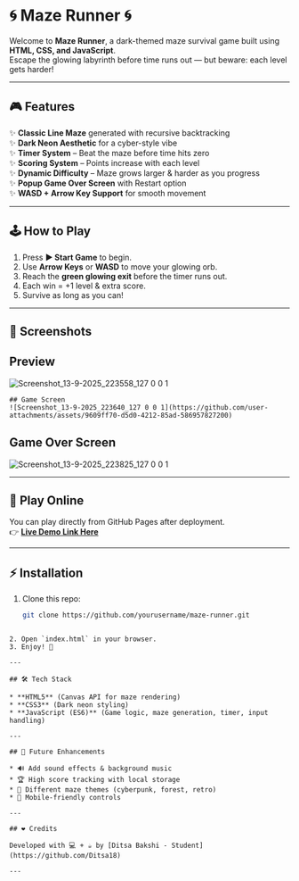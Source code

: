 # 🌀 Maze Runner 🌀  

Welcome to **Maze Runner**, a dark-themed maze survival game built using **HTML, CSS, and JavaScript**.  
Escape the glowing labyrinth before time runs out — but beware: each level gets harder!  

---

## 🎮 Features  
✨ **Classic Line Maze** generated with recursive backtracking  
✨ **Dark Neon Aesthetic** for a cyber-style vibe  
✨ **Timer System** – Beat the maze before time hits zero  
✨ **Scoring System** – Points increase with each level  
✨ **Dynamic Difficulty** – Maze grows larger & harder as you progress  
✨ **Popup Game Over Screen** with Restart option  
✨ **WASD + Arrow Key Support** for smooth movement  

---

## 🕹️ How to Play  

1. Press **▶ Start Game** to begin.  
2. Use **Arrow Keys** or **WASD** to move your glowing orb.  
3. Reach the **green glowing exit** before the timer runs out.  
4. Each win = +1 level & extra score.  
5. Survive as long as you can!  

---

## 📸 Screenshots

## Preview
![Screenshot_13-9-2025_223558_127 0 0 1](https://github.com/user-attachments/assets/a7c97bbd-1a6c-488c-aaf8-f0e7d57362b4)

````
## Game Screen
![Screenshot_13-9-2025_223640_127 0 0 1](https://github.com/user-attachments/assets/9609ff70-d5d0-4212-85ad-586957827200)

````
## Game Over Screen
![Screenshot_13-9-2025_223825_127 0 0 1](https://github.com/user-attachments/assets/19ef879e-6688-46ea-80f2-bfc987c2ba62)

---

## 🚀 Play Online  

You can play directly from GitHub Pages after deployment.  
👉 **[Live Demo Link Here](https://yourusername.github.io/maze-runner/)**  

---

## ⚡ Installation  

1. Clone this repo:
   ```bash
   git clone https://github.com/yourusername/maze-runner.git
````

2. Open `index.html` in your browser.
3. Enjoy! 🎉

---

## 🛠️ Tech Stack

* **HTML5** (Canvas API for maze rendering)
* **CSS3** (Dark neon styling)
* **JavaScript (ES6)** (Game logic, maze generation, timer, input handling)

---

## 🧩 Future Enhancements

* 🔊 Add sound effects & background music
* 🏆 High score tracking with local storage
* 🎨 Different maze themes (cyberpunk, forest, retro)
* 📱 Mobile-friendly controls

---

## ❤️ Credits

Developed with 💻 + ☕ by [Ditsa Bakshi - Student](https://github.com/Ditsa18)

---
